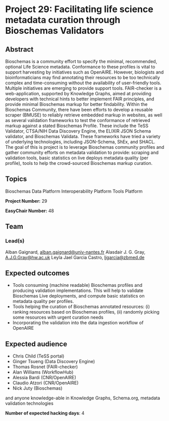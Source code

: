 # Project 29: Facilitating life science metadata curation through Bioschemas Validators

## Abstract

Bioschemas is a community effort to specify the minimal, recommended, optional Life Science metadata. Conformance to these profiles is vital to support harvesting by initiatives such as OpenAIRE.
However, biologists and bioinformaticians may find annotating their resources to be too technically complex and time-consuming without the availability of user-friendly tools.
Multiple initiatives are emerging to provide support tools. FAIR-checker is a web-application, supported by Knowledge Graphs, aimed at providing developers with technical hints to better implement FAIR principles, and provide minimal Bioschemas markup for better findability.
Within the Bioschemas Community, there have been efforts to develop a reusable scraper (BMUSE) to reliably retrieve embedded markup in websites, as well as several validation frameworks to test the conformance of retrieved markup against a stated Bioschemas Profile. These include the TeSS Validator, CTSA/NIH Data Discovery Engine, the ELIXIR JSON Schema validator, and Bioschemas Validata. These frameworks have tried a variety of underlying technologies, including JSON-Schema, ShEx, and SHACL.
The goal of this is project is to leverage Bioschemas community profiles and gather community efforts on metadata validation to provide: scraping and validation tools, basic statistics on live deploys metadata quality (per profile), tools to help the crowd-sourced Bioschemas markup curation.

## Topics

Bioschemas
Data Platform
Interoperability Platform
Tools Platform

**Project Number:** 29



**EasyChair Number:** 48

## Team

### Lead(s)

Alban Gaignard, alban.gaignard@univ-nantes.fr
Alasdair J. G. Gray, A.J.G.Gray@hw.ac.uk
Leyla Jael Garcia Castro, ljgarcia@zbmed.de

## Expected outcomes

- Tools consuming (machine readable) Bioschemas profiles and producing validation implementations. This will help to validate Bioschemas Live deployments, and compute basic statistics on metadata quality per profiles.
- Tools helping the curation of Bioschemas annotated resources:  (i) ranking resources based on Bioschemas profiles, (ii) randomly picking some resources with urgent curation needs
- Incorporating the validation into the data ingestion workflow of OpenAIRE

## Expected audience

- Chris Child (TeSS portal)
- Ginger Tsueng (Data Discovery Engine)
- Thomas Rosnet (FAIR-checker)
- Alan Williams (WorkflowHub)
- Alessia Bardi (CNR/OpenAIRE)
- Claudio Atzori (CNR/OpenAIRE)
- Nick Juty (Bioschemas)

and anyone knowledge-able in Knowledge Graphs, Schema.org, metadata validation technologies

**Number of expected hacking days**: 4

